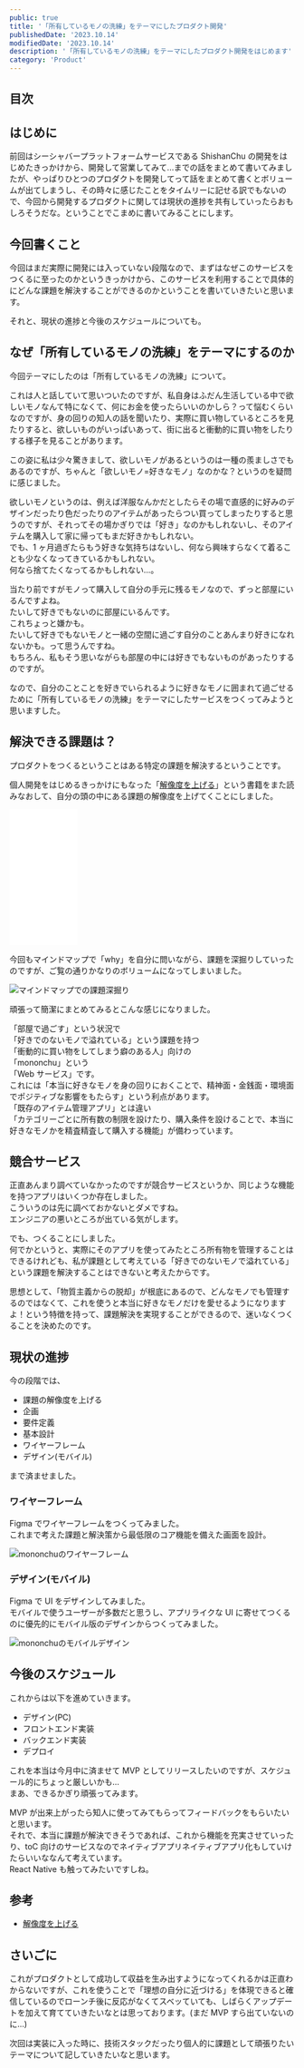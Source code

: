 ```yaml
---
public: true
title: '「所有しているモノの洗練」をテーマにしたプロダクト開発'
publishedDate: '2023.10.14'
modifiedDate: '2023.10.14'
description: '「所有しているモノの洗練」をテーマにしたプロダクト開発をはじめます'
category: 'Product'
---
```


## 目次

## はじめに

前回はシーシャバープラットフォームサービスである ShishanChu の開発をはじめたきっかけから、開発して営業してみて...までの話をまとめて書いてみましたが、やっぱりひとつのプロダクトを開発してって話をまとめて書くとボリュームが出てしまうし、その時々に感じたことをタイムリーに記せる訳でもないので、今回から開発するプロダクトに関しては現状の進捗を共有していったらおもしろそうだな。ということでこまめに書いてみることにします。

## 今回書くこと

今回はまだ実際に開発には入っていない段階なので、まずはなぜこのサービスをつくるに至ったのかというきっかけから、このサービスを利用することで具体的にどんな課題を解決することができるのかということを書いていきたいと思います。

それと、現状の進捗と今後のスケジュールについても。

## なぜ「所有しているモノの洗練」をテーマにするのか

今回テーマにしたのは「所有しているモノの洗練」について。

これは人と話していて思いついたのですが、私自身はふだん生活している中で欲しいモノなんて特になくて、何にお金を使ったらいいのかしら？って悩むくらいなのですが、身の回りの知人の話を聞いたり、実際に買い物しているところを見たりすると、欲しいものがいっぱいあって、街に出ると衝動的に買い物をしたりする様子を見ることがあります。

この姿に私は少々驚きまして、欲しいモノがあるというのは一種の羨ましさでもあるのですが、ちゃんと「欲しいモノ=好きなモノ」なのかな？というのを疑問に感じました。

欲しいモノというのは、例えば洋服なんかだとしたらその場で直感的に好みのデザインだったり色だったりのアイテムがあったらつい買ってしまったりすると思うのですが、それってその場かぎりでは「好き」なのかもしれないし、そのアイテムを購入して家に帰ってもまだ好きかもしれない。  
でも、1 ヶ月過ぎたらもう好きな気持ちはないし、何なら興味すらなくて着ることも少なくなってきているかもしれない。  
何なら捨てたくなってるかもしれない...。

当たり前ですがモノって購入して自分の手元に残るモノなので、ずっと部屋にいるんですよね。  
たいして好きでもないのに部屋にいるんです。  
これちょっと嫌かも。  
たいして好きでもないモノと一緒の空間に過ごす自分のことあんまり好きになれないかも。って思うんですね。  
もちろん、私もそう思いながらも部屋の中には好きでもないものがあったりするのですが。

なので、自分のことことを好きでいられるように好きなモノに囲まれて過ごせるために「所有しているモノの洗練」をテーマにしたサービスをつくってみようと思いますした。

## 解決できる課題は？

プロダクトをつくるということはある特定の課題を解決するということです。

個人開発をはじめるきっかけにもなった「[解像度を上げる](https://amzn.to/3rPzMan)」という書籍をまた読みなおして、自分の頭の中にある課題の解像度を上げてくことにしました。

<iframe sandbox="allow-popups allow-scripts allow-modals allow-forms allow-same-origin" style="width:120px;height:240px;" marginwidth="0" marginheight="0" scrolling="no" frameborder="0" src="//rcm-fe.amazon-adsystem.com/e/cm?lt1=_blank&bc1=000000&IS2=1&bg1=FFFFFF&fc1=000000&lc1=0000FF&t=komosyu464905-22&language=ja_JP&o=9&p=8&l=as4&m=amazon&f=ifr&ref=as_ss_li_til&asins=4862763189&linkId=ac8f73b5214c7f673d092f5ce4e90aec"></iframe>

今回もマインドマップで「why」を自分に問いながら、課題を深掘りしていったのですが、ご覧の通りかなりのボリュームになってしまいました。

![マインドマップでの課題深掘り](/asset/img/post/40_1.jpg)

頑張って簡潔にまとめてみるとこんな感じになりました。

「部屋で過ごす」という状況で  
「好きでのないモノで溢れている」という課題を持つ  
「衝動的に買い物をしてしまう癖のある人」向けの  
「mononchu」という  
「Web サービス」です。  
これには「本当に好きなモノを身の回りにおくことで、精神面・金銭面・環境面でポジティブな影響をもたらす」という利点があります。  
「既存のアイテム管理アプリ」とは違い  
「カテゴリーごとに所有数の制限を設けたり、購入条件を設けることで、本当に好きなモノかを精査精査して購入する機能」が備わっています。

## 競合サービス

正直あんまり調べていなかったのですが競合サービスというか、同じような機能を持つアプリはいくつか存在しました。  
こういうのは先に調べておかないとダメですね。  
エンジニアの悪いところが出ている気がします。

でも、つくることにしました。  
何でかというと、実際にそのアプリを使ってみたところ所有物を管理することはできるけれども、私が課題として考えている「好きでのないモノで溢れている」という課題を解決することはできないと考えたからです。

思想として、「物質主義からの脱却」が根底にあるので、どんなモノでも管理するのではなくて、これを使うと本当に好きなモノだけを愛せるようになりますよ！という特徴を持って、課題解決を実現することができるので、迷いなくつくることを決めたのです。

## 現状の進捗

今の段階では、

- 課題の解像度を上げる
- 企画
- 要件定義
- 基本設計
- ワイヤーフレーム
- デザイン(モバイル)

まで済ませました。

### ワイヤーフレーム

Figma でワイヤーフレームをつくってみました。  
これまで考えた課題と解決策から最低限のコア機能を備えた画面を設計。

![mononchuのワイヤーフレーム](/asset/img/post/40_2.jpg)

### デザイン(モバイル)

Figma で UI をデザインしてみました。  
モバイルで使うユーザーが多数だと思うし、アプリライクな UI に寄せてつくるのに優先的にモバイル版のデザインからつくってみました。

![mononchuのモバイルデザイン](/asset/img/post/40_3.jpg)

## 今後のスケジュール

これからは以下を進めていきます。

- デザイン(PC)
- フロントエンド実装
- バックエンド実装
- デプロイ

これを本当は今月中に済ませて MVP としてリリースしたいのですが、スケジュール的にちょっと厳しいかも...  
まあ、できるかぎり頑張ってみます。

MVP が出来上がったら知人に使ってみてもらってフィードバックをもらいたいと思います。  
それで、本当に課題が解決できそうであれば、これから機能を充実させていったり、toC 向けのサービスなのでネイティブアプリネイティブアプリ化もしていけたらいいななんて考えています。  
React Native も触ってみたいですしね。

## 参考

- [解像度を上げる](https://amzn.to/3rPzMan)

## さいごに

これがプロダクトとして成功して収益を生み出すようになってくれるかは正直わからないですが、これを使うことで「理想の自分に近づける」を体現できると確信しているのでローンチ後に反応がなくてスベッていても、しばらくアップデートを加えて育てていきたいなとは思っております。(まだ MVP すら出ていないのに...)

次回は実装に入った時に、技術スタックだったり個人的に課題として頑張りたいテーマについて記していきたいなと思います。
